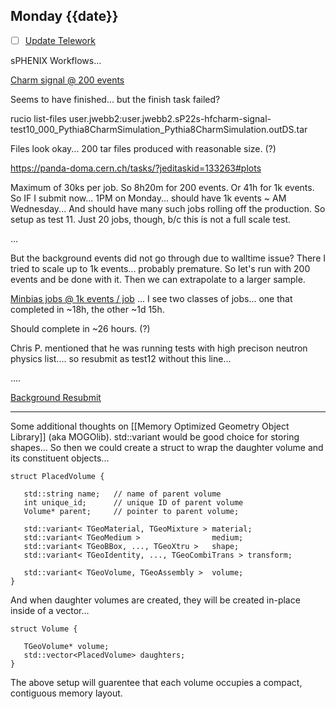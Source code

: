 ## Monday {{date}}

- [ ] [Update Telework](https://docs.google.com/spreadsheets/d/16AZZBiKL1s6eGgH2KFiJPnD8-TjRsC0HYy4Qdmbr358/edit#gid=0)

sPHENIX Workflows...

[Charm signal @ 200 events](https://panda-doma.cern.ch/jobs/?jeditaskid=133264&mode=drop&display_limit=100)

Seems to have finished... but the finish task failed?

rucio list-files user.jwebb2:user.jwebb2.sP22s-hfcharm-signal-test10_000_Pythia8CharmSimulation_Pythia8CharmSimulation.outDS.tar

Files look okay... 200 tar files produced with reasonable size. (?)

https://panda-doma.cern.ch/tasks/?jeditaskid=133263#plots

Maximum of 30ks per job.  So 8h20m for 200 events.  Or 41h for 1k events.  So IF I submit now... 1PM on Monday... should have 1k events ~ AM Wednesday...  And should have many such jobs rolling off the production.
So setup as test 11.  Just 20 jobs, though, b/c this is not a full scale test.

... 

But the background events did not go through due to walltime issue?  There I tried to scale up to 1k events... probably premature.  So let's run with 200 events and be done with it.  Then we can extrapolate to a larger sample.

[Minbias jobs @ 1k events / job](https://panda-doma.cern.ch/jobs/?jeditaskid=133264&mode=drop&display_limit=100) ... I see two classes of jobs... one that completed in ~18h, the other ~1d 15h.  

Should complete in ~26 hours. (?)

Chris P. mentioned that he was running tests with high precison neutron physics list.... so resubmit as test12 without this line...

....

[Background Resubmit](https://panda-doma.cern.ch/jobs/?jeditaskid=133464&mode=drop&display_limit=100)


---------------------

Some additional thoughts on [[Memory Optimized Geometry Object Library]] (aka MOGOlib).  std::variant would be good choice for storing shapes...  So then we could create a struct to wrap the daughter volume and its constituent objects...

```
struct PlacedVolume {   

   std::string name;   // name of parent volume
   int unique_id;      // unique ID of parent volume
   Volume* parent;     // pointer to parent volume;
   
   std::variant< TGeoMaterial, TGeoMixture > material;
   std::variant< TGeoMedium >                medium;
   std::variant< TGeoBBox, ..., TGeoXtru >   shape;
   std::variant< TGeoIdentity, ..., TGeoCombiTrans > transform;
   
   std::variant< TGeoVolume, TGeoAssembly >  volume;
}
```

And when daughter volumes are created, they will be created in-place inside of a vector...

```
struct Volume {
   
   TGeoVolume* volume;  
   std::vector<PlacedVolume> daughters;
}
```

The above setup will guarentee that each volume occupies a compact, contiguous memory layout.
